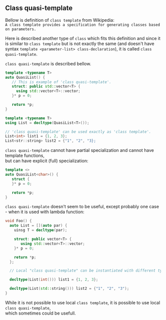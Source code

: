 ## Class quasi-template

Bellow is definition of `class template` from Wikipedia:<br/>
```A class template provides a specification for generating classes based on parameters.```

Here is described another type of `class` which fits this definition and since it is similar to `class template` 
but is not exactly the same (and doesn't have syntax ```template <parameter-list> class-declaration```), it is called `class quasi-template`.

`class quasi-template` is described bellow.

```C++
template <typename T>
auto QuasiList() {
   // This is example of 'class quasi-template'.
   struct: public std::vector<T> {
     using std::vector<T>::vector;
   }* p = 0;

   return *p;
}

template <typename T>
using List = decltype(QuasiList<T>());

// 'class quasi-template' can be used exactly as 'class template'.
List<int> list1 = {1, 2, 3};
List<str::string> list2 = {"1", "2", "3}; 
```

`class quasi-template` cannot have partial specialization and cannot have template functions,<br/>
but can have explicit (full) specialization:

```C++
template <>
auto QuasiList<char>() {
   struct {
   }* p = 0;

   return *p;
}
```

`class quasi-template` doesn't seem to be useful, except probably one case - when it is used with lambda function:

```C++
void Foo() {
  auto List = [](auto par) {
    uinsg T = decltype(par);

    struct: public vector<T> {
       using std::vector<T>::vector;
    }* p = 0;

    return *p; 
  };

  // Local "class quasi-template" can be instantiated with different types.

  decltype(List(int())) list1 = {1, 2, 3};

  decltype(List(std::string())) list2 = {"1", "2", "3");
}
```

While it is not possible to use local `class template`, it is possible to use local `class quasi-template`,<br/>
which sometimes could be usefull.


